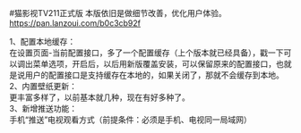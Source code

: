 #猫影视TV211正式版  本版依旧是做细节改善，优化用户体验。  
https://pan.lanzoui.com/b0c3cb92f

1、配置本地缓存：   
在设置页面-当前配置接口，多了一个配置缓存（上个版本就已经具备），戳一下可以调出菜单选项，开启后，以后用新版覆盖安装，可以保留原来的配置接口，也就是说用户的配置接口是支持缓存在本地的，如果关闭了，那就不会缓存到本地。  
2、内置壁纸更新：  
更丰富多样了，以前基本就几种，现在有好多种了。  
3、新增推送功能：  
手机“推送”电视观看方式（前提条件：必须是手机、电视同一局域网）  
